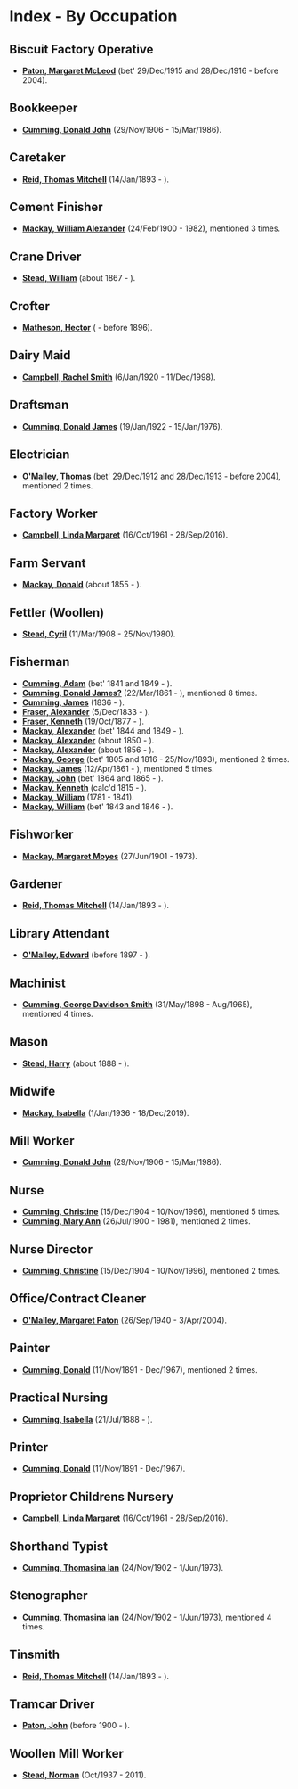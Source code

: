 ﻿---
layout: page
permalink: /indexes/by-occupation
---

# Index - By Occupation
## Biscuit Factory Operative

* **[Paton, Margaret McLeod](people/@56209708@-margaret-mcleod-paton-b1915-12-29~1916-12-28-d2004.md)** (bet' 29/Dec/1915 and 28/Dec/1916 - before 2004).

## Bookkeeper

* **[Cumming, Donald John](people/@22331378@-donald-john-cumming-b1906-11-29-d1986-3-15.md)** (29/Nov/1906 - 15/Mar/1986).

## Caretaker

* **[Reid, Thomas Mitchell](people/@2617088@-thomas-mitchell-reid-b1893-1-14-d.md)** (14/Jan/1893 - ).

## Cement Finisher

* **[Mackay, William Alexander](people/@9383584@-william-alexander-mackay-b1900-2-24-d1982.md)** (24/Feb/1900 - 1982), mentioned 3 times.

## Crane Driver

* **[Stead, William](people/@44546659@-william-stead-b1867-d.md)** (about 1867 - ).

## Crofter

* **[Matheson, Hector](people/@28800527@-hector-matheson-b-d1896.md)** ( - before 1896).

## Dairy Maid

* **[Campbell, Rachel Smith](people/@40394043@-rachel-smith-campbell-b1920-1-6-d1998-12-11.md)** (6/Jan/1920 - 11/Dec/1998).

## Draftsman

* **[Cumming, Donald James](people/@42110198@-donald-james-cumming-b1922-1-19-d1976-1-15.md)** (19/Jan/1922 - 15/Jan/1976).

## Electrician

* **[O'Malley, Thomas](people/@12568152@-thomas-o'malley-b1912-12-29~1913-12-28-d2004.md)** (bet' 29/Dec/1912 and 28/Dec/1913 - before 2004), mentioned 2 times.

## Factory Worker

* **[Campbell, Linda Margaret](people/@76650284@-linda-margaret-campbell-b1961-10-16-d2016-9-28.md)** (16/Oct/1961 - 28/Sep/2016).

## Farm Servant

* **[Mackay, Donald](people/@32633938@-donald-mackay-b1855-d.md)** (about 1855 - ).

## Fettler (Woollen)

* **[Stead, Cyril](people/@61214710@-cyril-stead-b1908-3-11-d1980-11-25.md)** (11/Mar/1908 - 25/Nov/1980).

## Fisherman

* **[Cumming, Adam](people/@55409960@-adam-cumming-b1841~1849-d.md)** (bet' 1841 and 1849 - ).
* **[Cumming, Donald James?](people/@20465544@-donald-james-cumming-b1861-3-22-d.md)** (22/Mar/1861 - ), mentioned 8 times.
* **[Cumming, James](people/@66384942@-james-cumming-b1836-d.md)** (1836 - ).
* **[Fraser, Alexander](people/@97086424@-alexander-fraser-b1833-12-5-d.md)** (5/Dec/1833 - ).
* **[Fraser, Kenneth](people/@91376191@-kenneth-fraser-b1877-10-19-d.md)** (19/Oct/1877 - ).
* **[Mackay, Alexander](people/@2381836@-alexander-mackay-b1844~1849-d.md)** (bet' 1844 and 1849 - ).
* **[Mackay, Alexander](people/@25433155@-alexander-mackay-b1850-d.md)** (about 1850 - ).
* **[Mackay, Alexander](people/@24272756@-alexander-mackay-b1856-d.md)** (about 1856 - ).
* **[Mackay, George](people/@33764614@-george-mackay-b1805~1816-d1893-11-25.md)** (bet' 1805 and 1816 - 25/Nov/1893), mentioned 2 times.
* **[Mackay, James](people/@60572122@-james-mackay-b1861-4-12-d.md)** (12/Apr/1861 - ), mentioned 5 times.
* **[Mackay, John](people/@15814480@-john-mackay-b1864~1865-d.md)** (bet' 1864 and 1865 - ).
* **[Mackay, Kenneth](people/@21362348@-kenneth-mackay-b1815-d.md)** (calc'd 1815 - ).
* **[Mackay, William](people/@69114879@-william-mackay-b1781-d1841.md)** (1781 - 1841).
* **[Mackay, William](people/@99871003@-william-mackay-b1843~1846-d.md)** (bet' 1843 and 1846 - ).

## Fishworker

* **[Mackay, Margaret Moyes](people/@178005@-margaret-moyes-mackay-b1901-6-27-d1973.md)** (27/Jun/1901 - 1973).

## Gardener

* **[Reid, Thomas Mitchell](people/@2617088@-thomas-mitchell-reid-b1893-1-14-d.md)** (14/Jan/1893 - ).

## Library Attendant

* **[O'Malley, Edward](people/@76741424@-edward-o'malley-b1897-d.md)** (before 1897 - ).

## Machinist

* **[Cumming, George Davidson Smith](people/@13773669@-george-davidson-smith-cumming-b1898-5-31-d1965-8.md)** (31/May/1898 - Aug/1965), mentioned 4 times.

## Mason

* **[Stead, Harry](people/@68900898@-harry-stead-b1888-d.md)** (about 1888 - ).

## Midwife

* **[Mackay, Isabella](people/@25303611@-isabella-mackay-b1936-1-1-d2019-12-18.md)** (1/Jan/1936 - 18/Dec/2019).

## Mill Worker

* **[Cumming, Donald John](people/@22331378@-donald-john-cumming-b1906-11-29-d1986-3-15.md)** (29/Nov/1906 - 15/Mar/1986).

## Nurse

* **[Cumming, Christine](people/@24328630@-christine-cumming-b1904-12-15-d1996-11-10.md)** (15/Dec/1904 - 10/Nov/1996), mentioned 5 times.
* **[Cumming, Mary Ann](people/@48241984@-mary-ann-cumming-b1900-7-26-d1981.md)** (26/Jul/1900 - 1981), mentioned 2 times.

## Nurse Director

* **[Cumming, Christine](people/@24328630@-christine-cumming-b1904-12-15-d1996-11-10.md)** (15/Dec/1904 - 10/Nov/1996), mentioned 2 times.

## Office/Contract Cleaner

* **[O'Malley, Margaret Paton](people/@46723082@-margaret-paton-o'malley-b1940-9-26-d2004-4-3.md)** (26/Sep/1940 - 3/Apr/2004).

## Painter

* **[Cumming, Donald](people/@11846578@-donald-cumming-b1891-11-11-d1967-12.md)** (11/Nov/1891 - Dec/1967), mentioned 2 times.

## Practical Nursing

* **[Cumming, Isabella](people/@84684994@-isabella-cumming-b1888-7-21-d.md)** (21/Jul/1888 - ).

## Printer

* **[Cumming, Donald](people/@11846578@-donald-cumming-b1891-11-11-d1967-12.md)** (11/Nov/1891 - Dec/1967).

## Proprietor Childrens Nursery

* **[Campbell, Linda Margaret](people/@76650284@-linda-margaret-campbell-b1961-10-16-d2016-9-28.md)** (16/Oct/1961 - 28/Sep/2016).

## Shorthand Typist

* **[Cumming, Thomasina Ian](people/@92241152@-thomasina-ian-cumming-b1902-11-24-d1973-6-1.md)** (24/Nov/1902 - 1/Jun/1973).

## Stenographer

* **[Cumming, Thomasina Ian](people/@92241152@-thomasina-ian-cumming-b1902-11-24-d1973-6-1.md)** (24/Nov/1902 - 1/Jun/1973), mentioned 4 times.

## Tinsmith

* **[Reid, Thomas Mitchell](people/@2617088@-thomas-mitchell-reid-b1893-1-14-d.md)** (14/Jan/1893 - ).

## Tramcar Driver

* **[Paton, John](people/@5211114@-john-paton-b1900-d.md)** (before 1900 - ).

## Woollen Mill Worker

* **[Stead, Norman](people/@69808462@-norman-stead-b1937-10-d2011.md)** (Oct/1937 - 2011).

